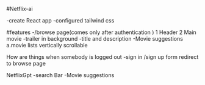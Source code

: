 #Netflix-ai

-create React app
-configured tailwind css

#features
-/browse page(comes only after authentication )
1 Header
2 Main movie
-trailer in background
-title and description
-Movie suggestions
a.movie lists vertically scrollable

How are things when somebody is logged out
-sign in /sign up form redirect to browse page

NetflixGpt
-search Bar
-Movie suggestions

